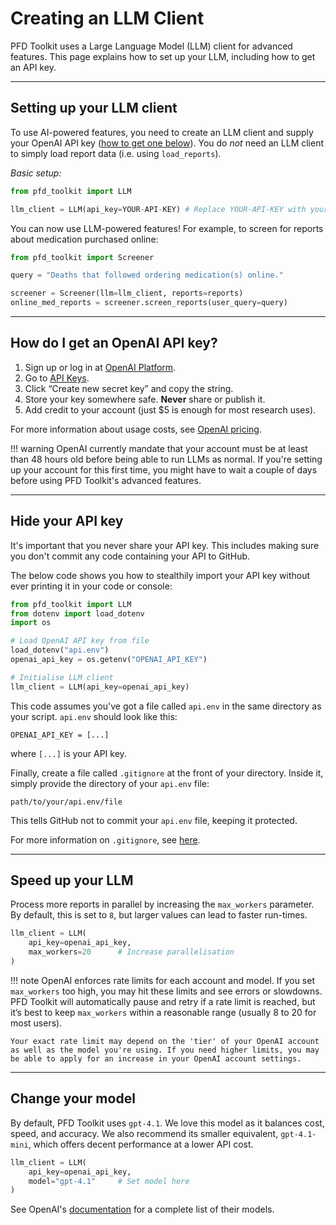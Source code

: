 # Creating an LLM Client

PFD Toolkit uses a Large Language Model (LLM) client for advanced features. This page explains how to set up your LLM, including how to get an API key.

---

## Setting up your LLM client

To use AI-powered features, you need to create an LLM client and supply your OpenAI API key ([how to get one below](#how-do-i-get-an-openai-api-key)). You do *not* need an LLM client to simply load report data (i.e. using `load_reports`).


*Basic setup:*

```python
from pfd_toolkit import LLM

llm_client = LLM(api_key=YOUR-API-KEY) # Replace YOUR-API-KEY with your real API key
```

You can now use LLM-powered features! For example, to screen for reports about medication purchased online:

```python
from pfd_toolkit import Screener

query = "Deaths that followed ordering medication(s) online."

screener = Screener(llm=llm_client, reports=reports)
online_med_reports = screener.screen_reports(user_query=query)
```

---

## How do I get an OpenAI API key?

1. Sign up or log in at [OpenAI Platform](https://platform.openai.com).
2. Go to [API Keys](https://platform.openai.com/api-keys).
3. Click “Create new secret key” and copy the string.
4. Store your key somewhere safe. **Never** share or publish it.
5. Add credit to your account (just $5 is enough for most research uses).

For more information about usage costs, see [OpenAI pricing](https://openai.com/api/pricing/).

!!! warning
    OpenAI currently mandate that your account must be at least than 48 hours old before being able to run LLMs as normal. If you're setting up your account for this first time, you might have to wait a couple of days before using PFD Toolkit's advanced features.

---

## Hide your API key

It's important that you never share your API key. This includes making sure you don't commit any code containing your API to GitHub. 

The below code shows you how to stealthily import your API key without ever printing it in your code or console:

```python
from pfd_toolkit import LLM
from dotenv import load_dotenv
import os

# Load OpenAI API key from file
load_dotenv("api.env")
openai_api_key = os.getenv("OPENAI_API_KEY")

# Initialise LLM client
llm_client = LLM(api_key=openai_api_key)
```

This code assumes you've got a file called `api.env` in the same directory as your script. `api.env` should look like this:

```
OPENAI_API_KEY = [...]
```

where `[...]` is your API key.

Finally, create a file called `.gitignore` at the front of your directory. Inside it, simply provide the directory of your `api.env` file:

```
path/to/your/api.env/file
```

This tells GitHub not to commit your `api.env` file, keeping it protected.

For more information on `.gitignore`, see [here](https://www.w3schools.com/git/git_ignore.asp).

---


## Speed up your LLM

Process more reports in parallel by increasing the `max_workers` parameter. By default, this is set to `8`, but larger values can lead to faster run-times.

```python
llm_client = LLM(
    api_key=openai_api_key,
    max_workers=20      # Increase parallelisation
)
```

!!! note
    OpenAI enforces rate limits for each account and model. If you set `max_workers` too high, you may hit these limits and see errors or slowdowns. PFD Toolkit will automatically pause and retry if a rate limit is reached, but it’s best to keep `max_workers` within a reasonable range (usually 8 to 20 for most users). 
    
    Your exact rate limit may depend on the 'tier' of your OpenAI account as well as the model you're using. If you need higher limits, you may be able to apply for an increase in your OpenAI account settings.

---

## Change your model

By default, PFD Toolkit uses `gpt-4.1`. We love this model as it balances cost, speed, and accuracy. We also recommend its smaller equivalent, `gpt-4.1-mini`, which offers decent performance at a lower API cost. 

```python
llm_client = LLM(
    api_key=openai_api_key,
    model="gpt-4.1"     # Set model here
)
```

See OpenAI's [documentation](https://platform.openai.com/docs/models) for a complete list of their models.